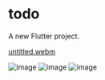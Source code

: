 # todo

A new Flutter project.


[untitled.webm](https://github.com/1crazy571/Todo/assets/84552102/0401bb27-e1ae-42c1-8367-5ca437d1a7a1) 

 ![image](https://github.com/RecepDev/Todo/assets/84552102/530c6b97-b956-4d2c-a512-defaa515179f)
 ![image](https://github.com/RecepDev/Todo/assets/84552102/1e542db4-943c-4793-ac24-9133c4c07725) ![image](https://github.com/RecepDev/Todo/assets/84552102/2a8f11f7-969f-4ba1-9eaf-8c439d837985)



